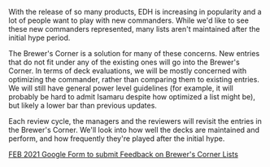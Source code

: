 With the release of so many products, EDH is increasing in popularity and a lot of people want to play with new commanders. While we'd like to see these new commanders represented, many lists aren't maintained after the initial hype period. 

The Brewer's Corner is a solution for many of these concerns. New entries that do not fit under any of the existing ones will go into the Brewer's Corner. In terms of deck evaluations, we will be mostly concerned with optimizing the commander, rather than comparing them to existing entries. We will still have general power level guidelines (for example, it will probably be hard to admit Isamaru despite how optimized a list might be), but likely a lower bar than previous updates.

Each review cycle, the managers and the reviewers will revisit the entries in the Brewer's Corner.  We'll look into how well the decks are maintained and perform, and how frequently they're played after the initial hype. 


[FEB 2021 Google Form to submit Feedback on Brewer's Corner Lists](https://docs.google.com/forms/d/1SXNQJJLyUbnSrXuUslxRBTnkmzOqKZi4eMUM4iN4Ne0/)